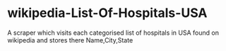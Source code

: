 # wikipedia-List-Of-Hospitals-USA
A scraper which visits each categorised list of hospitals in USA found on wikipedia and stores there Name,City,State
